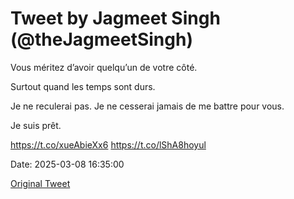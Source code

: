 # Tweet by Jagmeet Singh (@theJagmeetSingh)

Vous méritez d’avoir quelqu’un de votre côté.

Surtout quand les temps sont durs.

Je ne reculerai pas. Je ne cesserai jamais de me battre pour vous.

Je suis prêt.

https://t.co/xueAbieXx6 https://t.co/lShA8hoyul

Date: 2025-03-08 16:35:00

[Original Tweet](https://x.com/theJagmeetSingh/status/1898412143722287408)
